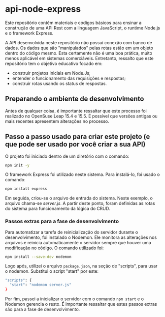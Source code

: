# api-node-express
Este repositório contém materiais e códigos básicos para ensinar a construção de uma API Rest com a linguagem JavaScript, o runtime Node.js e o framework Express.

A API desenvolvida neste repositório não possui conexão com banco de dados. Os dados que são "manipulados" pelas rotas estão em um objeto dentro do código mesmo. Esta certamente não é uma boa prática, muito menos aplicável em sistemas comerciáveis. Entretanto, ressalto que este repositório tem o objetivo educativo focado em:

- construir projetos iniciais em Node.Js;
- entender o funcionamento das requisições e respostas;
- construir rotas usando os status de respostas.

## Preparando o ambiente de desenvolvimento
Antes de qualquer coisa, é importante ressaltar que este processo foi realizado no OpenSuse Leap 15.4 e 15.5. É possível que versões antigas ou mais recentes apresentem alterações no processo.


## Passo a passo usado para criar este projeto (e que pode ser usado por você criar a sua API)

O projeto foi iniciado dentro de um diretório com o comando:

```bash
npm init -y
```

O framework Express foi utilizado neste sistema. Para instalá-lo, foi usado o comando:

```bash
npm install express
```

Em seguida, criou-se o arquivo de entrada do sistema. Neste exemplo, o arquivo chama-se *server.js*. A partir deste ponto, foram definidas as rotas do sistema para funcionamento da lógica do CRUD.

### Passos extras para a fase de desenvolvimento

Para automatizar a tarefa de reinicialização do servidor durante o desenvolvimento, foi instalado o Nodemon. Ele monitora as alterações nos arquivos e reinicia automaticamente o servidor sempre que houver uma modificação no código. O comando utilizado foi:

~~~bash
npm install --save-dev nodemon
~~~

Logo após, utilizei o arquivo `package.json`, na seção de "scripts", para usar o nodemon. Substitui o script "start" por este:

~~~bash
"scripts": {
  "start": "nodemon server.js"
}
~~~

Por fim, passei a inicializar o servidor com o comando `npm start` e o Nodemon gerencia o resto. É importante ressaltar que estes passos extras são para a fase de desenvolvimento.
